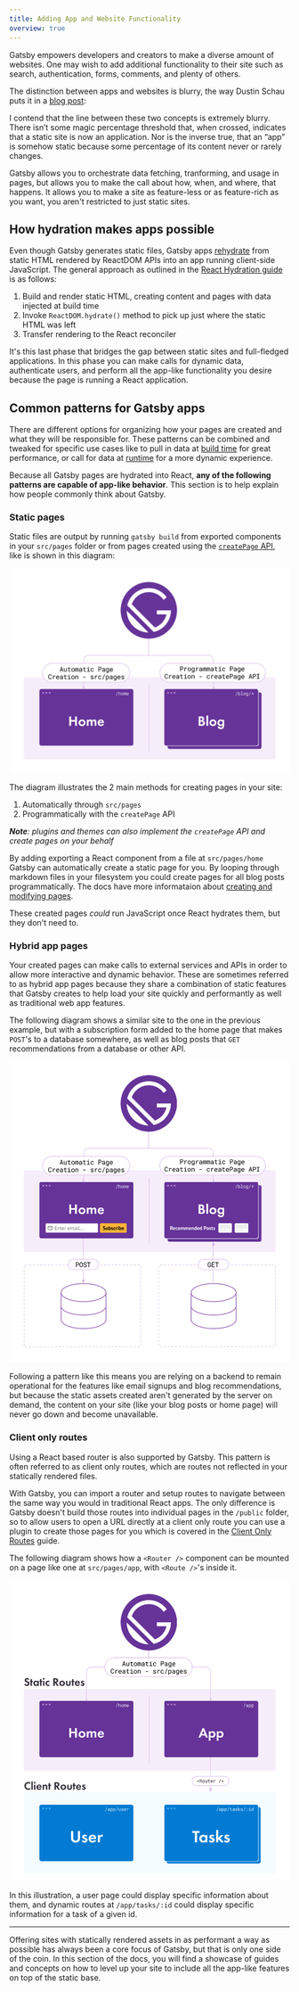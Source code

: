 ```yaml
---
title: Adding App and Website Functionality
overview: true
---
```


Gatsby empowers developers and creators to make a diverse amount of websites. One may wish to add additional functionality to their site such as search, authentication, forms, comments, and plenty of others.

The distinction between apps and websites is blurry, the way Dustin Schau puts it in a [blog post](/blog/2018-10-15-beyond-static-intro/):

<Pullquote citation="Dustin Schau" narrow={true}>
  I contend that the line between these two concepts is extremely blurry. There
  isn’t some magic percentage threshold that, when crossed, indicates that a
  static site is now an application. Nor is the inverse true, that an “app” is
  somehow static because some percentage of its content never or rarely changes.
</Pullquote>

Gatsby allows you to orchestrate data fetching, tranforming, and usage in pages, but allows you to make the call about how, when, and where, that happens. It allows you to make a site as feature-less or as feature-rich as you want, you aren't restricted to just static sites.

## How hydration makes apps possible

Even though Gatsby generates static files, Gatsby apps [rehydrate](/docs/glossary#hydration) from static HTML rendered by ReactDOM APIs into an app running client-side JavaScript. The general approach as outlined in the [React Hydration guide](/docs/react-hydration) is as follows:

1. Build and render static HTML, creating content and pages with data injected at build time
1. Invoke `ReactDOM.hydrate()` method to pick up just where the static HTML was left
1. Transfer rendering to the React reconciler

It's this last phase that bridges the gap between static sites and full-fledged applications. In this phase you can make calls for dynamic data, authenticate users, and perform all the app-like functionality you desire because the page is running a React application.

## Common patterns for Gatsby apps

There are different options for organizing how your pages are created and what they will be responsible for. These patterns can be combined and tweaked for specific use cases like to pull in data at [build time](/docs/glossary#build) for great performance, or call for data at [runtime](/docs/glossary#runtime) for a more dynamic experience.

Because all Gatsby pages are hydrated into React, **any of the following patterns are capable of app-like behavior**. This section is to help explain how people commonly think about Gatsby.

### Static pages

Static files are output by running `gatsby build` from exported components in your `src/pages` folder or from pages created using the [`createPage` API](/docs/node-apis/#createPages), like is shown in this diagram:

![Static Site diagram with pages created from Gatsby automatically and programmatically](./images/simple-static-site.png)

The diagram illustrates the 2 main methods for creating pages in your site:

1. Automatically through `src/pages`
2. Programmatically with the `createPage` API

_**Note**: plugins and themes can also implement the `createPage` API and create pages on your behalf_

By adding exporting a React component from a file at `src/pages/home` Gatsby can automatically create a static page for you. By looping through markdown files in your filesystem you could create pages for all blog posts programmatically. The docs have more informataion about [creating and modifying pages](/docs/creating-and-modifying-pages/).

These created pages _could_ run JavaScript once React hydrates them, but they don't need to.

### Hybrid app pages

Your created pages can make calls to external services and APIs in order to allow more interactive and dynamic behavior. These are sometimes referred to as hybrid app pages because they share a combination of static features that Gatsby creates to help load your site quickly and performantly as well as traditional web app features.

The following diagram shows a similar site to the one in the previous example, but with a subscription form added to the home page that makes `POST`'s to a database somewhere, as well as blog posts that `GET` recommendations from a database or other API.

![Hybrid Site diagram with pages hitting other services with JavaScript](./images/simple-hybrid-site.png)

Following a pattern like this means you are relying on a backend to remain operational for the features like email signups and blog recommendations, but because the static assets created aren't generated by the server on demand, the content on your site (like your blog posts or home page) will never go down and become unavailable.

### Client only routes

Using a React based router is also supported by Gatsby. This pattern is often referred to as client only routes, which are routes not reflected in your statically rendered files.

With Gatsby, you can import a router and setup routes to navigate between the same way you would in traditional React apps. The only difference is Gatsby doesn't build those routes into individual pages in the `/public` folder, so to allow users to open a URL directly at a client only route you can use a plugin to create those pages for you which is covered in the [Client Only Routes](/docs/client-only-routes-and-user-authentication/) guide.

The following diagram shows how a `<Router />` component can be mounted on a page like one at `src/pages/app`, with `<Route />`'s inside it.

![Client Only Routes Site diagram with pages setup using a router](./images/simple-client-only-routes.png)

In this illustration, a user page could display specific information about them, and dynamic routes at `/app/tasks/:id` could display specific information for a task of a given id.

---

Offering sites with statically rendered assets in as performant a way as possible has always been a core focus of Gatsby, but that is only one side of the coin. In this section of the docs, you will find a showcase of guides and concepts on how to level up your site to include all the app-like features on top of the static base.

<GuideList slug={props.slug} />
